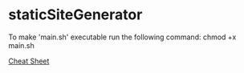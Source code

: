 # staticSiteGenerator

To make 'main.sh' executable run the following command: chmod +x main.sh

[Cheat Sheet](https://www.boot.dev/lessons/220f456c-ad0b-4455-a236-31f4ebab3bc5)